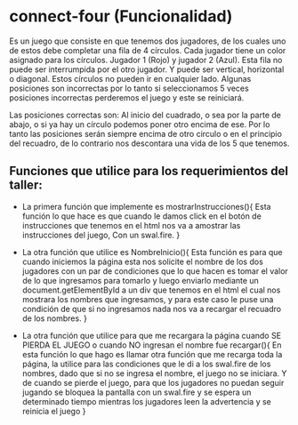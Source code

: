 # connect-four (Funcionalidad)
Es un juego que consiste en que tenemos dos jugadores, de los cuales uno de estos debe completar una fila de 4 círculos.
Cada jugador tiene un color asignado para los círculos. Jugador 1 (Rojo) y jugador 2 (Azul). Esta fila no puede ser interrumpida
por el otro jugador. Y puede ser vertical, horizontal o diagonal. Estos círculos no pueden ir en cualquier lado. Algunas posiciones son incorrectas por lo tanto si seleccionamos 5 veces posiciones incorrectas perderemos el juego y este se reiniciará.

Las posiciones correctas son: Al inicio del cuadrado, o sea por la parte de abajo, o si ya hay un círculo podemos poner otro encima de ese. Por lo tanto las posiciones serán siempre encima de otro circulo o en el principio del recuadro, de lo contrario nos descontara una vida de los 5 que tenemos.


## Funciones que utilice para los requerimientos del taller:
* La primera función que implemente es mostrarInstrucciones(){
Esta función lo que hace es que cuando le damos click en el botón de instrucciones que tenemos en el html nos va a amostrar las instrucciones del juego, Con un swal.fire.
}

* La otra función que utilice es NombreInicio(){
Esta función es para que cuando iniciemos la página esta nos solicite el nombre de los dos jugadores con un par de condiciones que lo que hacen es tomar el valor de lo que ingresamos para tomarlo y luego enviarlo mediante un document.getElementById  a un div  que tenemos en el html el cual nos mostrara los nombres que ingresamos, y para este caso le puse una condición de que si no ingresamos nada nos va a recargar el recuadro de los nombres.
}

* La otra función que utilice para que me recargara la página cuando SE PIERDA EL JUEGO o cuando NO ingresan el nombre fue recargar(){
En esta función lo que hago es llamar otra función que me recarga toda la página, la utilice para las condiciones que le di a los swal.fire de los nombres, dado que si no se ingresa el nombre, el juego no se iniciara. Y de cuando se pierde el juego, para que los jugadores no puedan seguir jugando se bloquea la pantalla con un swal.fire y se espera un determinado tiempo mientras los jugadores leen la advertencia y se reinicia el juego
}




